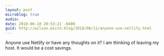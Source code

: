 ```yaml
---
layout: post
microblog: true
audio: 
date: 2018-06-10 20:53:21 -0400
guid: http://wilson.micro.blog/2018/06/11/anyone-use-netlify.html
---
```

Anyone use Netlify or have any thoughts on it? I am thinking of leaving my host. It would be a cost savings. 
